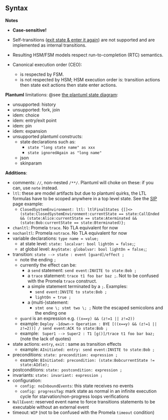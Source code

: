 ## Syntax

**Notes**

* **Case-sensitive!**
* Self-transitions ([exit state & enter it again](uml.md)) are not supported and are implemented as internal transitions.
* Resulting HSM/FSM models respect run-to-completion (RTC) semantics.
* Canonical execution order (CEO):

  * is respected by FSM.
  * is not respected by HSM; HSM execution order is: transition actions then state exit actions then state enter actions.

**Plantuml** limitations: @see [the plantuml state diagram](https://plantuml.com/state-diagram):

- unsupported: history
- unsupported: fork, join
- idem: choice
- idem: entry/exit point
- idem: pin
- idem: expansion
- unsupported plantuml constructs:
  - state declarations such as:
    - ```state "long state name" as xxx```
    - ```state ignoredAgain as "long name"```
  - json
  - skinparam

**Additions**:

- comments: ```//```, non-nested ```/**/```. Plantuml will choke on these: if you can, use ```note``` instead.
- ```ltl```: these are model artifacts but due to plantuml quirks, the LTL formulas have to be scoped anywhere in a top level state. See the [SIP](sip.md) page example:
  - ```ClosedSystemEnvironment: ltl: ltlFinalStates {[]<>(state:ClosedSystemEnvironment:currentState == state:CallEnded && (state:Alice:currentState == state:Aterminated && (state:Bob:currentState == state:Bterminated)};```
- ``chanltl``: Promela ```trace```. No TLA equivalent for now
- ``nochanltl``: Promela ```notrace```. No TLA equivalent for now
- variable declarations: ```type name = value;```
  - at state level: ```state: localvar: bool lightOn = false;```;
  - at global level: ```AnyState: globalvar: bool lightOn = false;```;
- transition: ```state --> state : event [guard]/effect ;```
  - note the ending ```;```
  - currently the effect can be:
    - a ```send``` statement: ```send event:INVITE to state:Bob ;```
    - a ```trace``` statement: ```trace t1 foo bar baz ;```. Not to be confused with the Promela ```trace``` construct.
    - a simple statement terminated by a ```;```. Examples:
      - ```send event:INVITE to state:Bob ;```
      - ```lightOn = true ;```
    - a (multi-)statement:
      - ```stmt one \; stmt two \; ;``` Note the escaped semicolons and the ending one
  - ```guard``` is an expression e.g. ```((x==y) && (z!=1 || z!=2))```
  - example: ```Deploy -1down-> Operation : BYE [((x==y) && (z!=1 || z!=2))] / send event:ACK to state:Bob ; ```
  - example: ``` Super1 --> Super2 : T1 [g()]/trace t1 foo bar baz;``` (note the lack of quotes)
- state actions: ```entry```, ```exit``` : same as transition effects
  - example: ```AInitiated: entry: send event:INVITE to state:Bob ;```
- preconditions: ```state: precondition: expression ; ```
  - example: ```BInitiated: precondition: (state:BobcurrentState != state:AIdle);```
- postconditions: ```state: postcondition: expression ;```
- invariants: ```state: invariant: expression ;```
- configuration:
  - ```config: noInboundEvents```: this state receives no events
  - ```config: progressTag```: mark state as normal in an infinite execution cycle for starvation/non-progress loops verifications
- ```NullEvent```: reserved event name to force transitions statements to be executable without an external event
- timeout: ```WIP``` (not to be confused with the Promela ```timeout``` condition)
